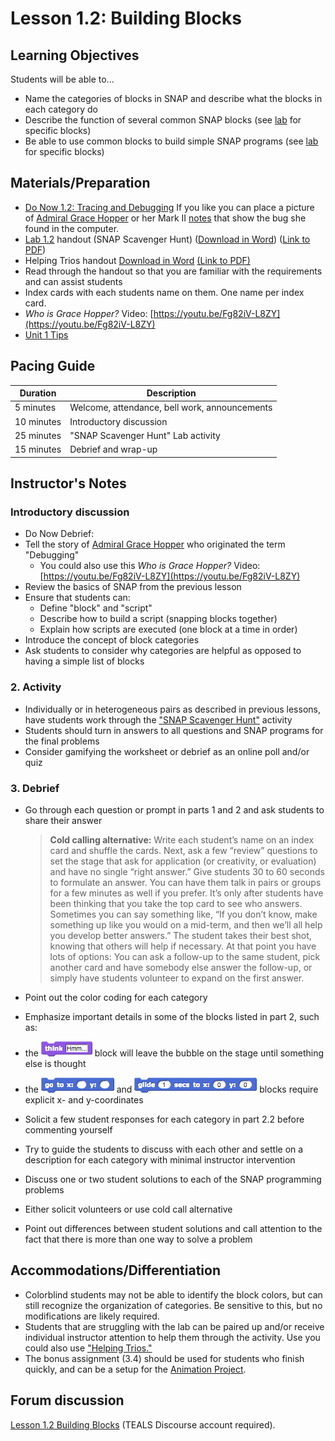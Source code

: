 # Lesson 1.2: Building Blocks

## Learning Objectives

Students will be able to...

- Name the categories of blocks in SNAP and describe what the blocks in each category do
- Describe the function of several common SNAP blocks (see [lab](lab_12.md) for specific blocks)
- Be able to use common blocks to build simple SNAP programs (see [lab](lab_12.md) for specific blocks)

## Materials/Preparation

- [Do Now 1.2: Tracing and Debugging](do_now_12.md) If you like you can place a picture of [Admiral Grace Hopper](https://upload.wikimedia.org/wikipedia/commons/2/21/Grace_Murray_Hopper%2C_in_her_office_in_Washington_DC%2C_1978%2C_%C2%A9Lynn_Gilbert.jpg) or her Mark II [notes](https://upload.wikimedia.org/wikipedia/commons/8/8a/H96566k.jpg) that show the bug she found in the computer.
- [Lab 1.2](lab_12.md) handout (SNAP Scavenger Hunt) ([Download in Word](https://github.com/TEALSK12/introduction-to-computer-science/raw/master/Unit%201%20Word/Lab%201.2%20SNAP%20Scavenger%20Hunt.docx)) ([Link to PDF](https://github.com/TEALSK12/introduction-to-computer-science/raw/master/Unit%201%20PDF/Lab%201.2%20SNAP%20Scavenger%20Hunt.pdf))
- Helping Trios handout [Download in Word](https://github.com/TEALSK12/introduction-to-computer-science/raw/master/Unit%201%20Word/Helping%20Trios.docx) [(Link to PDF)](https://github.com/TEALSK12/introduction-to-computer-science/raw/master/Unit%201%20PDF/Helping%20Trios.pdf)
- Read through the handout so that you are familiar with the requirements and can assist students
- Index cards with each students name on them. One name per index card.
- _Who is Grace Hopper?_ Video: [https://youtu.be/Fg82iV-L8ZY](https://youtu.be/Fg82iV-L8ZY)
- [Unit 1 Tips](unit_1_tips.md)

## Pacing Guide

| Duration   | Description                                   |
| ---------- | --------------------------------------------- |
| 5 minutes  | Welcome, attendance, bell work, announcements |
| 10 minutes | Introductory discussion                       |
| 25 minutes | "SNAP Scavenger Hunt" Lab activity            |
| 15 minutes | Debrief and wrap-up                           |

## Instructor's Notes

### Introductory discussion

- Do Now Debrief:
- Tell the story of [Admiral Grace Hopper](https://en.wikipedia.org/wiki/Grace_Hopper) who originated the term "Debugging"
  - You could also use this _Who is Grace Hopper?_ Video: [https://youtu.be/Fg82iV-L8ZY](https://youtu.be/Fg82iV-L8ZY)
- Review the basics of SNAP from the previous lesson
- Ensure that students can:
  - Define "block" and "script"
  - Describe how to build a script (snapping blocks together)
  - Explain how scripts are executed (one block at a time in order)
- Introduce the concept of block categories
- Ask students to consider why categories are helpful as opposed to having a simple list of blocks

### 2.  Activity

- Individually or in heterogeneous pairs as described in previous lessons, have students work through the ["SNAP Scavenger Hunt"](lab_12.md) activity
- Students should turn in answers to all questions and SNAP programs for the final problems
- Consider gamifying the worksheet or debrief as an online poll and/or quiz

### 3.  Debrief

- Go through each question or prompt in parts 1 and 2 and ask students to share their answer

  > **Cold calling alternative:** Write each student’s name on an index card and shuffle the cards. Next, ask a few “review” questions to set the stage that ask for application (or creativity, or evaluation) and have no single “right answer.” Give students 30 to 60 seconds to formulate an answer. You can have them talk in pairs or groups for a few minutes as well if you prefer. It’s only after students have been thinking that you take the top card to see who answers. Sometimes you can say something like, “If you don’t know, make something up like you would on a mid-term, and then we’ll all help you develop better answers.” The student takes their best shot, knowing that others will help if necessary.
  > At that point you have lots of options:  You can ask a follow-up to the same student, pick another card and have somebody else answer the follow-up, or simply have students volunteer to expand on the first answer.

- Point out the color coding for each category
- Emphasize important details in some of the blocks listed in part 2, such as:
- the ![Think Block](think.png) block will leave the bubble on the stage until something else is thought
- the ![Go to XY block](gotox-y.png) and ![Glide block](glide.png) blocks require explicit x- and y-coordinates
- Solicit a few student responses for each category in part 2.2 before commenting yourself
- Try to guide the students to discuss with each other and settle on a description for each category with minimal instructor intervention
- Discuss one or two student solutions to each of the SNAP programming problems
- Either solicit volunteers or use cold call alternative
- Point out differences between student solutions and call attention to the fact that there is more than one way to solve a problem

## Accommodations/Differentiation

- Colorblind students may not be able to identify the block colors, but can still recognize the organization of categories. Be sensitive to this, but no modifications are likely required.
- Students that are struggling with the lab can be paired up and/or receive individual instructor attention to help them through the activity. Use you could also use ["Helping Trios."](https://github.com/TEALSK12/introduction-to-computer-science/raw/master/Unit%201%20PDF/Helping%20Trios.pdf)
- The bonus assignment (3.4) should be used for students who finish quickly, and can be a setup for the [Animation Project](project_1.md).

## Forum discussion

[Lesson 1.2 Building Blocks](http://forums.tealsk12.org/c/unit-1-snap-basics/lesson-1-2-building-blocks) (TEALS Discourse account required).
